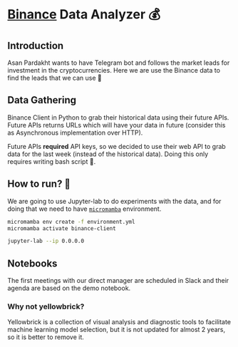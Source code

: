 # [Binance](https://www.binance.com/en) Data Analyzer 💰

## Introduction

Asan Pardakht wants to have Telegram bot and follows the market leads for investment in the cryptocurrencies.
Here we are use the Binance data to find the leads that we can use 🤔

## Data Gathering

Binance Client in Python to grab their historical data using their future APIs. Future APIs returns
URLs which will have your data in future (consider this as Asynchronous implementation over HTTP).

Future APIs **required** API keys, so we decided to use their web API to grab data for the last week (instead of the historical data).
Doing this only requires writing bash script 💃.

## How to run? 🚀

We are going to use Jupyter-lab to do experiments with the data,
and for doing that we need to have
[`micromamba`](https://mamba.readthedocs.io/en/latest/user_guide/micromamba.html) environment.

```bash
micromamba env create -f environment.yml
micromamba activate binance-client
```

```bash
jupyter-lab --ip 0.0.0.0
```

## Notebooks

The first meetings with our direct manager are scheduled in Slack and their agenda are based on the demo notebook.

### Why not yellowbrick?

Yellowbrick is a collection of visual analysis and diagnostic tools to facilitate machine learning model selection,
but it is not updated for almost 2 years, so it is better to remove it.
